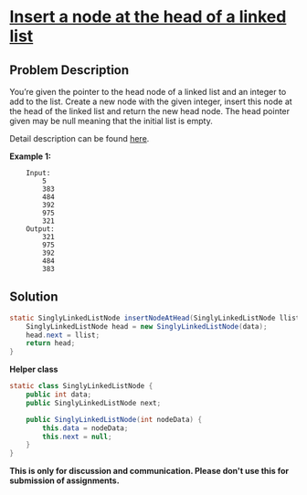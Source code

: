 # [Insert a node at the head of a linked list][title]

## Problem Description

You’re given the pointer to the head node of a linked list and an integer to add to the list. Create a new node with the given integer, insert this node at the head of the linked list and return the new head node. The head pointer given may be null meaning that the initial list is empty.

Detail description can be found [here][title]. 

**Example 1:**

```
    Input: 
        5
        383
        484
        392
        975
        321
    Output:
        321
        975
        392
        484
        383
```

## Solution

```java
static SinglyLinkedListNode insertNodeAtHead(SinglyLinkedListNode llist, int data) {
    SinglyLinkedListNode head = new SinglyLinkedListNode(data);
    head.next = llist;
    return head;
}
```

**Helper class**

```java
static class SinglyLinkedListNode {
    public int data;
    public SinglyLinkedListNode next;

    public SinglyLinkedListNode(int nodeData) {
        this.data = nodeData;
        this.next = null;
    }
}
```

**This is only for discussion and communication. Please don't use this for submission of assignments.**

[title]: https://www.hackerrank.com/challenges/insert-a-node-at-the-head-of-a-linked-list/problem